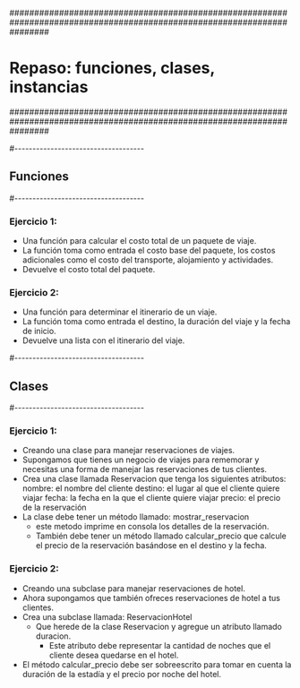 
########################################################################################################################
# Repaso:  funciones, clases, instancias
########################################################################################################################

#------------------------------------
## Funciones 
#------------------------------------
### Ejercicio 1:
 - Una función para calcular el costo total de un paquete de viaje.
 - La función toma como entrada el costo base del paquete, los costos adicionales como el costo del transporte, alojamiento y actividades.
 - Devuelve el costo total del paquete.

### Ejercicio 2:
 - Una función para determinar el itinerario de un viaje.
 - La función toma como entrada el destino, la duración del viaje y la fecha de inicio.
 - Devuelve una lista con el itinerario del viaje.

#------------------------------------
## Clases 
#------------------------------------
### Ejercicio 1:
 - Creando una clase para manejar reservaciones de viajes.
 - Supongamos que tienes un negocio de viajes para rememorar y necesitas una forma de manejar las reservaciones de tus clientes.
 - Crea una clase llamada Reservacion que tenga los siguientes atributos:
    nombre: el nombre del cliente
    destino: el lugar al que el cliente quiere viajar
    fecha: la fecha en la que el cliente quiere viajar
    precio: el precio de la reservación
 - La clase debe tener un método llamado: mostrar_reservacion
   - este metodo imprime en consola los detalles de la reservación.
   - También debe tener un método llamado calcular_precio que calcule el precio de la reservación basándose en el destino y la fecha.

### Ejercicio 2:
 - Creando una subclase para manejar reservaciones de hotel.
 - Ahora supongamos que también ofreces reservaciones de hotel a tus clientes.
 - Crea una subclase llamada: ReservacionHotel
   - Que herede de la clase Reservacion y agregue un atributo llamado duracion.
     - Este atributo debe representar la cantidad de noches que el cliente desea quedarse en el hotel.
 - El método calcular_precio debe ser sobreescrito para tomar en cuenta la duración de la estadía y el precio por noche del hotel.



